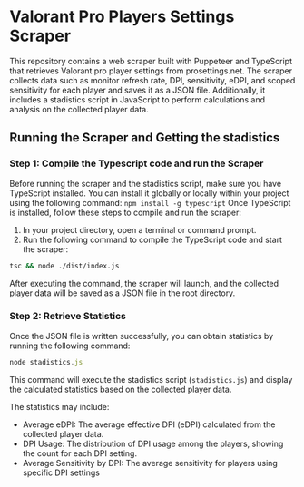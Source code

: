 # Valorant Pro Players Settings Scraper

This repository contains a web scraper built with Puppeteer and TypeScript that retrieves Valorant pro player settings from prosettings.net. 
The scraper collects data such as monitor refresh rate, DPI, sensitivity, eDPI, and scoped sensitivity for each player and saves it as a JSON file. 
Additionally, it includes a stadistics script in JavaScript to perform calculations and analysis on the collected player data.


## Running the Scraper and Getting the stadistics

### Step 1: Compile the Typescript code and run the Scraper
Before running the scraper and the stadistics script, make sure you have TypeScript installed. 
You can install it globally or locally within your project using the following command:
```npm install -g typescript```
Once TypeScript is installed, follow these steps to compile and run the scraper:
1. In your project directory, open a terminal or command prompt.
2. Run the following command to compile the TypeScript code and start the scraper:
```Bash
tsc && node ./dist/index.js
```
After executing the command, the scraper will launch, and the collected player data will be saved as a JSON file in the root directory.

### Step 2: Retrieve Statistics
Once the JSON file is written successfully, you can obtain statistics by running the following command:

```Typescript
node stadistics.js
```
This command will execute the stadistics script (`stadistics.js`) and display the calculated statistics based on the collected player data.

The statistics may include:

- Average eDPI: The average effective DPI (eDPI) calculated from the collected player data.
- DPI Usage: The distribution of DPI usage among the players, showing the count for each DPI setting.
- Average Sensitivity by DPI: The average sensitivity for players using specific DPI settings
